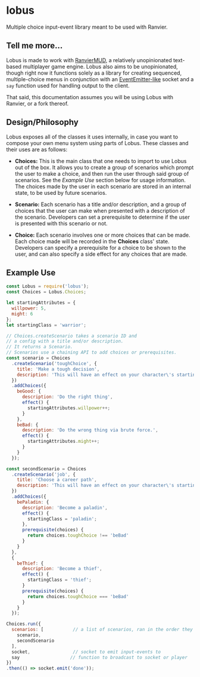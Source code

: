 # lobus

Multiple choice input-event library meant to be used with Ranvier.

## Tell me more...

Lobus is made to work with [RanvierMUD](http://www.ranviermud.com/), a relatively unopinionated text-based multiplayer game engine. Lobus also aims to be unopinionated, though right now it functions solely as a library for creating sequenced, multiple-choice menus in conjunction with an [EventEmitter-like](https://nodejs.org/api/events.html) socket and a `say` function used for handling output to the client.

That said, this documentation assumes you will be using Lobus with Ranvier, or a fork thereof.

## Design/Philosophy

Lobus exposes all of the classes it uses internally, in case you want to compose your own menu system using parts of Lobus. These classes and their uses are as follows:

- **Choices:**
  This is the main class that one needs to import to use Lobus out of the box. It allows you to create a group of scenarios which prompt the user to make a choice, and then run the user through said group of scenarios. See the _Example Use_ section below for usage information. The choices made by the user in each scenario are stored in an internal state, to be used by future scenarios.

- **Scenario:**
  Each scenario has a title and/or description, and a group of choices that the user can make when presented with a description of the scenario. Developers can set a prerequisite to determine if the user is presented with this scenario or not.

- **Choice:**
  Each scenario involves one or more choices that can be made. Each choice made will be recorded in the **Choices** class' state. Developers can specify a prerequisite for a choice to be shown to the user, and can also specify a side effect for any choices that are made.

## Example Use

  ```javascript
  const Lobus = require('lobus');
  const Choices = Lobus.Choices;

  let startingAttributes = {
    willpower: 5,
    might: 6
  };
  let startingClass = 'warrior';

  // Choices.createScenario takes a scenario ID and
  // a config with a title and/or description.
  // It returns a Scenario.
  // Scenarios use a chaining API to add choices or prerequisites.
  const scenario = Choices
    .createScenario('toughChoice', {
      title: 'Make a tough decision',
      description: 'This will have an effect on your character\'s starting equipment or whatever.'
    })
    .addChoices({
      beGood: {
        description: 'Do the right thing',
        effect() {
          startingAttributes.willpower++;
        }
      },
      beBad: {
        description: 'Do the wrong thing via brute force.',
        effect() {
          startingAttributes.might++;
        }
      }
    });

  const secondScenario = Choices
    .createScenario('job', {
      title: 'Choose a career path',
      description: 'This will have an effect on your character\'s starting skills or whatever.'
    })
    .addChoices({
      bePaladin: {
        description: 'Become a paladin',
        effect() {
          startingClass = 'paladin';
        },
        prerequisite(choices) {
          return choices.toughChoice !== 'beBad'
        }
      }
    },
    {
      beThief: {
        description: 'Become a thief',
        effect() {
          startingClass = 'thief';
        }
        prerequisite(choices) {
          return choices.toughChoice === 'beBad'
        }
      }
    });

  Choices.run({
    scenarios: [           // a list of scenarios, ran in the order they are defined
      scenario,
      secondScenario
    ],
    socket,                // socket to emit input-events to
    say                   // function to broadcast to socket or player
  })
  .then(() => socket.emit('done'));

  ```
